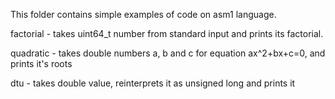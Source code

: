 This folder contains simple examples of code on asm1 language.

factorial - takes uint64_t number from standard input and prints its factorial.

quadratic - takes double numbers a, b and c for equation ax^2+bx+c=0, and prints it's roots

dtu - takes double value, reinterprets it as unsigned long and prints it
